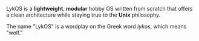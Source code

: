 LykOS is a **lightweight**, **modular** hobby OS written from scratch that offers a clean architecture while staying true to the **Unix** philosophy.

The name "LykOS" is a wordplay on the Greek word *lykos*, which means "wolf."
